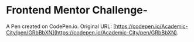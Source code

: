 # Frontend Mentor Challenge- 

A Pen created on CodePen.io. Original URL: [https://codepen.io/Academic-City/pen/GRbBbXN](https://codepen.io/Academic-City/pen/GRbBbXN).

